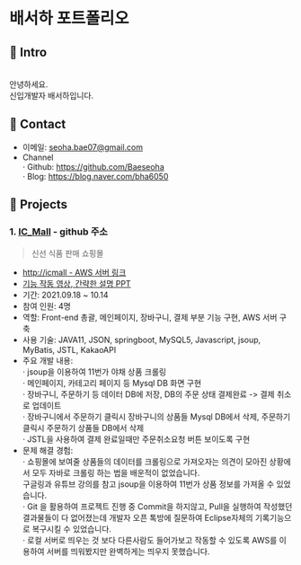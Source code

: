 # 배서하 포트폴리오


## 📌 Intro
<br>
안녕하세요. <br>
신입개발자 배서하입니다.

## 📌 Contact
* 이메일: seoha.bae07@gmail.com
* Channel<br>
· Github: https://github.com/Baeseoha <br>
· Blog: https://blog.naver.com/bha6050
 

## 📌 Projects
### 1. [IC_Mall](https://github.com/RowenKim/ICTeam.git) - github 주소
> 신선 식품 판매 쇼핑몰
* [http://icmall - AWS 서버 링크](http://15.164.244.62:8080/icmall/all/vegetable)
* [기능 작동 영상, 간략한 설명 PPT](https://docs.google.com/presentation/d/1J9ulvn62EGtyRAE-XLZkV6Y2RU2fnBg8aDb-4TOJSLs/edit?usp=sharing)
* 기간: 2021.09.18 ~ 10.14
* 참여 인원: 4명
* 역할: Front-end 총괄, 메인페이지, 장바구니, 결제 부분 기능 구현, AWS 서버 구축
* 사용 기술: JAVA11, JSON, springboot, MySQL5, Javascript,  jsoup, MyBatis, JSTL, KakaoAPI
* 주요 개발 내용: <br>
· jsoup을 이용하여 11번가 야채 상품 크롤링 <br>
· 메인페이지, 카테고리 페이지 등 Mysql DB 화면 구현<br>
· 장바구니, 주문하기 등 데이터 DB에 저장, DB의 주문 상태 결제완료 -> 결제 취소로 업데이트<br>
· 장바구니에서 주문하기 클릭시 장바구니의 상품들 Mysql DB에서 삭제, 주문하기 클릭시 주문하기 상품들 DB에서 삭제<br>
· JSTL을 사용하여 결제 완료일때만 주문취소요청 버튼 보이도록 구현<br>
* 문제 해결 경험:<br>
· 쇼핑몰에 보여줄 상품들의 데이터를 크롤링으로 가져오자는 의견이 모아진 상황에서 모두 자바로 크롤링 하는 법을 배운적이 없었습니다. <br>
  구글링과 유튜브 강의를 참고 jsoup을 이용하여 11번가 상품 정보를 가져올 수 있었습니다.<br>
· Git 을 활용하여 프로젝트 진행 중 Commit을 하지않고, Pull을 실행하여 작성했던 결과물들이 다 없어졌는데 개발자 오픈 톡방에 질문하여 Eclipse자체의 기록기능으로 복구시킬 수 있었습니다.<br>
· 로컬 서버로 띄우는 것 보다 다른사람도 들어가보고 작동할 수 있도록 AWS를 이용하여 서버를 띄워봤지만 완벽하게는 띄우지 못했습니다.<br>





